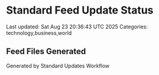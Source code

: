 # Standard Feed Update Status
Last updated: Sat Aug 23 20:36:43 UTC 2025
Categories: technology,business,world

## Feed Files Generated

Generated by Standard Updates Workflow
